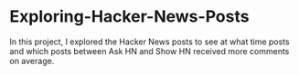 # Exploring-Hacker-News-Posts
In this project, I explored the Hacker News posts to see at what time posts and which posts between Ask HN and Show HN received more comments on average.
